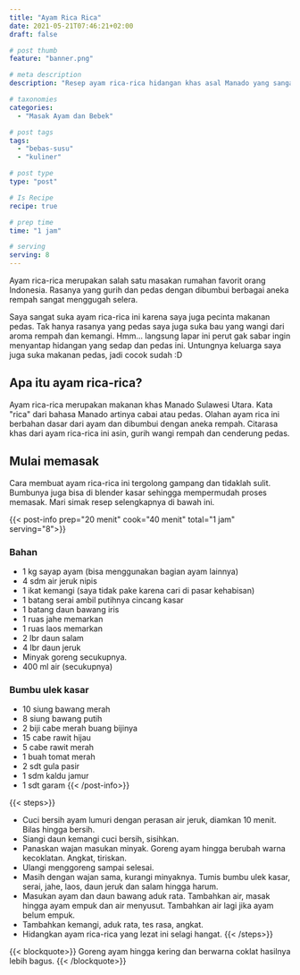 ```yaml
---
title: "Ayam Rica Rica"
date: 2021-05-21T07:46:21+02:00
draft: false

# post thumb
feature: "banner.png"

# meta description
description: "Resep ayam rica-rica hidangan khas asal Manado yang sangat menggugah selera. Cara membuatnya tidak sulit, bahannya mudah didapatkan dan cocok menjadi menu sehari-hari."

# taxonomies
categories:
  - "Masak Ayam dan Bebek"

# post tags
tags:
  - "bebas-susu"
  - "kuliner"

# post type
type: "post"

# Is Recipe
recipe: true

# prep time
time: "1 jam"

# serving
serving: 8
---
```

Ayam rica-rica merupakan salah satu masakan rumahan favorit orang Indonesia. Rasanya yang gurih dan pedas dengan dibumbui berbagai aneka rempah sangat menggugah selera.

Saya sangat suka ayam rica-rica ini karena saya juga pecinta makanan pedas. Tak hanya rasanya yang pedas saya juga suka bau yang wangi dari aroma rempah dan kemangi. Hmm... langsung lapar ini perut gak sabar ingin menyantap hidangan yang sedap dan pedas ini. Untungnya keluarga saya juga suka makanan pedas, jadi cocok sudah :D

## Apa itu ayam rica-rica?

Ayam rica-rica merupakan makanan khas Manado Sulawesi Utara. Kata "rica" dari bahasa Manado artinya cabai atau pedas. Olahan ayam rica ini berbahan dasar dari ayam dan dibumbui dengan aneka rempah. Citarasa khas dari ayam rica-rica ini asin, gurih wangi rempah dan cenderung pedas.

## Mulai memasak

Cara membuat ayam rica-rica ini tergolong gampang dan tidaklah sulit. Bumbunya juga bisa di blender kasar sehingga mempermudah proses memasak. Mari simak resep selengkapnya di bawah ini.

{{< post-info prep="20 menit" cook="40 menit" total="1 jam" serving="8">}}

### Bahan

-   1 kg sayap ayam (bisa menggunakan bagian ayam lainnya)
-   4 sdm air jeruk nipis
-   1 ikat kemangi (saya tidak pake karena cari di pasar kehabisan)
-   1 batang serai ambil putihnya cincang kasar
-   1 batang daun bawang iris
-   1 ruas jahe memarkan
-   1 ruas laos memarkan
-   2 lbr daun salam
-   4 lbr daun jeruk
-   Minyak goreng secukupnya.
-   400 ml air (secukupnya)

### Bumbu ulek kasar

-   10 siung bawang merah
-   8 siung bawang putih
-   2 biji cabe merah buang bijinya
-   15 cabe rawit hijau
-   5 cabe rawit merah
-   1 buah tomat merah
-   2 sdt gula pasir
-   1 sdm kaldu jamur
-   1 sdt garam
{{< /post-info>}}

{{< steps>}}
-   Cuci bersih ayam lumuri dengan perasan air jeruk, diamkan 10 menit. Bilas hingga bersih.
-   Siangi daun kemangi cuci bersih, sisihkan.
-   Panaskan wajan masukan minyak. Goreng ayam hingga berubah warna kecoklatan. Angkat, tiriskan.
-   Ulangi menggoreng sampai selesai.
-   Masih dengan wajan sama, kurangi minyaknya. Tumis bumbu ulek kasar, serai, jahe, laos, daun jeruk dan salam hingga harum.
-   Masukan ayam dan daun bawang aduk rata. Tambahkan air, masak hingga ayam empuk dan air menyusut. Tambahkan air lagi jika ayam belum empuk.
-   Tambahkan kemangi, aduk rata, tes rasa, angkat.
-   Hidangkan ayam rica-rica yang lezat ini selagi hangat.
{{< /steps>}}

{{< blockquote>}}
Goreng ayam hingga kering dan berwarna coklat hasilnya lebih bagus.
{{< /blockquote>}}